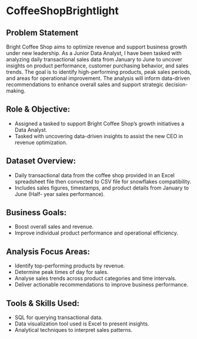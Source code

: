 # CoffeeShopBrightlight
## Problem Statement
Bright Coffee Shop aims to optimize revenue and support business growth under new leadership. As a Junior Data Analyst, I have been tasked with analyzing daily transactional sales data from January to June to uncover insights on product performance, customer purchasing behavior, and sales trends. The goal is to identify high-performing products, peak sales periods, and areas for operational improvement. The analysis will inform data-driven recommendations to enhance overall sales and support strategic decision-making.

## Role & Objective:
-	Assigned a tasked to support Bright Coffee Shop’s growth initiatives a Data Analyst.
-	Tasked with uncovering data-driven insights to assist the new CEO in revenue optimization.

## Dataset Overview:
-	Daily transactional data from the coffee shop provided in an Excel spreadsheet file then convected to CSV file for snowflakes compatibility.
-	Includes sales figures, timestamps, and product details from January to June (Half- year sales performance).

## Business Goals:
-	Boost overall sales and revenue.
-	Improve individual product performance and operational efficiency.

## Analysis Focus Areas:
-	Identify top-performing products by revenue.
-	Determine peak times of day for sales.
-	Analyse sales trends across product categories and time intervals.
-	Deliver actionable recommendations to improve business performance.

## Tools & Skills Used:
-	SQL for querying transactional data.
-	Data visualization tool used is Excel to present insights.
-	Analytical techniques to interpret sales patterns.
